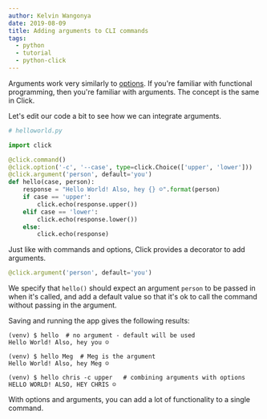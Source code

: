```yaml
---
author: Kelvin Wangonya
date: 2019-08-09
title: Adding arguments to CLI commands
tags:
  - python
  - tutorial
  - python-click
---
```


Arguments work very similarly to
[options](https://wangonya.com/blog/click-commands-options/). If you\'re
familiar with functional programming, then you\'re familiar with
arguments. The concept is the same in Click.

Let\'s edit our code a bit to see how we can integrate arguments.

```python
# helloworld.py

import click

@click.command()
@click.option('-c', '--case', type=click.Choice(['upper', 'lower']))
@click.argument('person', default='you')
def hello(case, person):
    response = "Hello World! Also, hey {} ☺️".format(person)
    if case == 'upper':
        click.echo(response.upper())
    elif case == 'lower':
        click.echo(response.lower())
    else:
        click.echo(response)
```

Just like with commands and options, Click provides a decorator to add
arguments.

```python
@click.argument('person', default='you')
```

We specify that `hello()` should expect an argument
`person` to be passed in when it\'s called, and add a default
value so that it\'s ok to call the command without passing in the
argument.

Saving and running the app gives the following results:

```shell
(venv) $ hello  # no argument - default will be used
Hello World! Also, hey you ☺️

(venv) $ hello Meg  # Meg is the argument
Hello World! Also, hey Meg ☺️

(venv) $ hello chris -c upper   # combining arguments with options
HELLO WORLD! ALSO, HEY CHRIS ☺️
```

With options and arguments, you can add a lot of functionality to a
single command.
